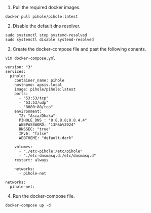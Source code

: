 1. Pull the required docker images. 
```
docker pull pihole/pihole:latest
```
2. Disable the default dns resolver. 
```
sudo systemctl stop systemd-resolved
sudo systemctl disable systemd-resolved
```
3. Create the docker-compose file and past the following conents.
```
vim docker-compose.yml
```
```
version: "3"
services:
  pihole:
    container_name: pihole
    hostname: apsis.local
    image: pihole/pihole:latest
    ports:
      - "53:53/tcp"
      - "53:53/udp"
      - "8080:80/tcp"
    environment:
      TZ: "Asia/Dhaka"
      PIHOLE_DNS_: "8.8.8.8;8.8.4.4"
      WEBPASSWORD: "13F&b%2024"
      DNSSEC: "true"
      IPv6: "false"
      WEBTHEME: "default-dark"  
      
    volumes:
      - "./etc-pihole:/etc/pihole"
      - "./etc-dnsmasq.d:/etc/dnsmasq.d"
    restart: always
    
    networks:
      - pihole-net

networks:
  pihole-net:
```
4. Run the docker-compose file.
```
docker-compose up -d

